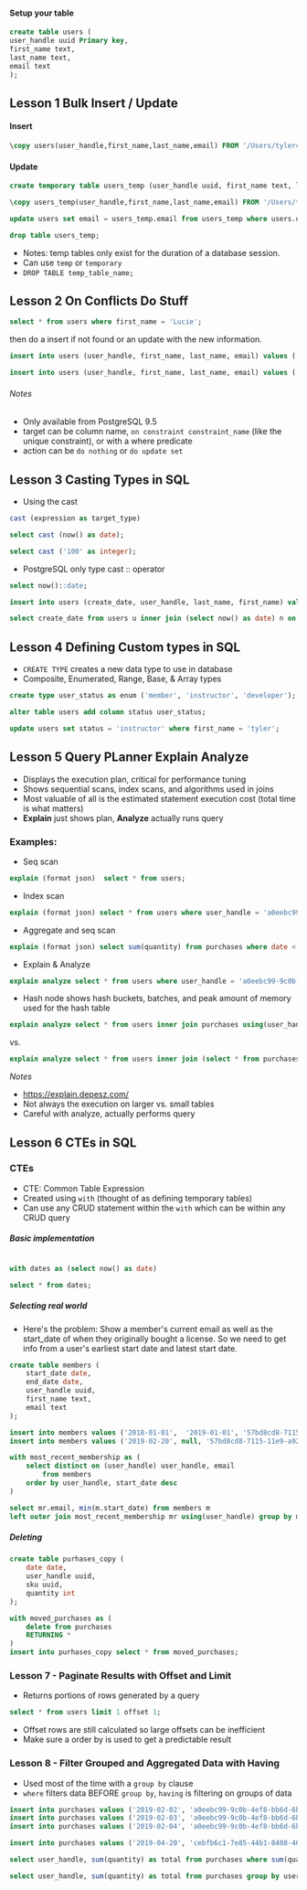 #### Setup your table

```sql
create table users (
user_handle uuid Primary key,
first_name text,
last_name text,
email text
);

```

## Lesson 1 Bulk Insert / Update

#### Insert

```sql
\copy users(user_handle,first_name,last_name,email) FROM '/Users/tylerclark/Documents/projects/sql-advanced/sql-advanced-users.csv' DELIMITER ',' CSV HEADER;
```

#### Update

```sql
create temporary table users_temp (user_handle uuid, first_name text, last_name text, email text);

\copy users_temp(user_handle,first_name,last_name,email) FROM '/Users/tylerclark/Documents/projects/sql-advanced/sql-advanced-users.csv' DELIMITER ',' CSV HEADER;

update users set email = users_temp.email from users_temp where users.user_handle = users_temp.user_handle;

drop table users_temp;

```

- Notes: temp tables only exist for the duration of a database session.
- Can use `temp` or `temporary`
- `DROP TABLE temp_table_name;`

## Lesson 2 On Conflicts Do Stuff

```sql
select * from users where first_name = 'Lucie';
```

then do a insert if not found or an update with the new information.

```sql
insert into users (user_handle, first_name, last_name, email) values ('57bd72d4-7115-11e9-a923-1681be663d3e', 'Lucie', 'Jones', 'Lucie-Jones@gmail.com') on conflict do nothing;

```

```sql
insert into users (user_handle, first_name, last_name, email) values ('57bd72d4-7115-11e9-a923-1681be663d3e', 'Lucie', 'Jones', 'Lucie-Jones@gmail.com') on conflict (user_handle) do update set first_name = excluded.first_name, last_name = excluded.last_name, email = excluded.email;

```

###### Notes

- Only available from PostgreSQL 9.5
- target can be column name, `on constraint constraint_name` (like the unique constraint), or with a where predicate
- action can be `do nothing` or `do update set`

## Lesson 3 Casting Types in SQL

- Using the cast

```sql
cast (expression as target_type)

```

```sql
select cast (now() as date);

select cast ('100' as integer);

```

- PostgreSQL only type cast :: operator

```sql
select now()::date;
```

```sql
insert into users (create_date, user_handle, last_name, first_name) values (now(), uuid_generate_v4(), 'jones', 'michelle');

select create_date from users u inner join (select now() as date) n on u.create_date = n.date;

```

## Lesson 4 Defining Custom types in SQL

- `CREATE TYPE` creates a new data type to use in database
- Composite, Enumerated, Range, Base, & Array types

```sql
create type user_status as enum ('member', 'instructor', 'developer');
```

```sql
alter table users add column status user_status;
```

```sql
update users set status = 'instructor' where first_name = 'tyler';
```

## Lesson 5 Query PLanner Explain Analyze

- Displays the execution plan, critical for performance tuning
- Shows sequential scans, index scans, and algorithms used in joins
- Most valuable of all is the estimated statement execution cost (total time is what matters)
- **Explain** just shows plan, **Analyze** actually runs query

### Examples:

- Seq scan

```sql
explain (format json)  select * from users;
```

- Index scan

```sql
explain (format json) select * from users where user_handle = 'a0eebc99-9c0b-4ef8-bb6d-6bb9bd380a11';
```

- Aggregate and seq scan

```sql
explain (format json) select sum(quantity) from purchases where date < now();
```

- Explain & Analyze

```sql
explain analyze select * from users where user_handle = 'a0eebc99-9c0b-4ef8-bb6d-6bb9bd380a11';
```

- Hash node shows hash buckets, batches, and peak amount of memory used for the hash table

```sql
explain analyze select * from users inner join purchases using(user_handle);
```

vs.

```sql
explain analyze select * from users inner join (select * from purchases) s using(user_handle);
```

_Notes_

- https://explain.depesz.com/
- Not always the execution on larger vs. small tables
- Careful with analyze, actually performs query

## Lesson 6 CTEs in SQL

### CTEs

- CTE: Common Table Expression
- Created using `with` (thought of as defining temporary tables)
- Can use any CRUD statement within the `with` which can be within any CRUD query

##### Basic implementation

```sql

with dates as (select now() as date)

select * from dates;
```

##### Selecting real world

- Here's the problem: Show a member's current email as well as the start_date of when they originally bought a license. So we need to get info from a user's earliest start date and latest start date.

```sql
create table members (
    start_date date,
    end_date date,
    user_handle uuid,
    first_name text,
    email text
);

insert into members values ('2018-01-01',  '2019-01-01', '57bd8cd8-7115-11e9-a923-1681be663d3e', 'tyler', 'orignal@gmail.com');
insert into members values ('2019-02-20', null, '57bd8cd8-7115-11e9-a923-1681be663d3e', 'joe', 'new@gmail.com');

with most_recent_membership as (
    select distinct on (user_handle) user_handle, email
        from members
    order by user_handle, start_date desc
)

select mr.email, min(m.start_date) from members m
left outer join most_recent_membership mr using(user_handle) group by mr.email;

```

##### Deleting

```sql
create table purhases_copy (
    date date,
    user_handle uuid,
    sku uuid,
    quantity int
);

with moved_purchases as (
    delete from purchases
    RETURNING *
)
insert into purhases_copy select * from moved_purchases;
```

### Lesson 7 - Paginate Results with Offset and Limit

- Returns portions of rows generated by a query

```sql
select * from users limit 1 offset 1;
```

- Offset rows are still calculated so large offsets can be inefficient
- Make sure a order by is used to get a predictable result

### Lesson 8 - Filter Grouped and Aggregated Data with Having

- Used most of the time with a `group by` clause
- `where` filters data BEFORE `group by`, `having` is filtering on groups of data

```sql
insert into purchases values ('2019-02-02', 'a0eebc99-9c0b-4ef8-bb6d-6bb9bd380a11', uuid_generate_v4(), 1);
insert into purchases values ('2019-02-03', 'a0eebc99-9c0b-4ef8-bb6d-6bb9bd380a11', uuid_generate_v4(), 2);
insert into purchases values ('2019-02-04', 'a0eebc99-9c0b-4ef8-bb6d-6bb9bd380a11', uuid_generate_v4(), 3);

insert into purchases values ('2019-04-20', 'cebfb6c1-7e85-44b1-8408-4084d38f87dd', uuid_generate_v4(), 3);

select user_handle, sum(quantity) as total from purchases where sum(quantity) > 5 group by user_handle;

select user_handle, sum(quantity) as total from purchases group by user_handle having sum(quantity) > 5;

```
